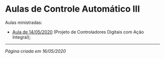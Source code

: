 # Aulas de Controle Automático III

Aulas ministradas:

* [Aula de 14/05/2020](aula_14_05_2020.html) (Projeto de Controladores Digitais com Ação Integral);

---

*Página criada em 16/05/2020*